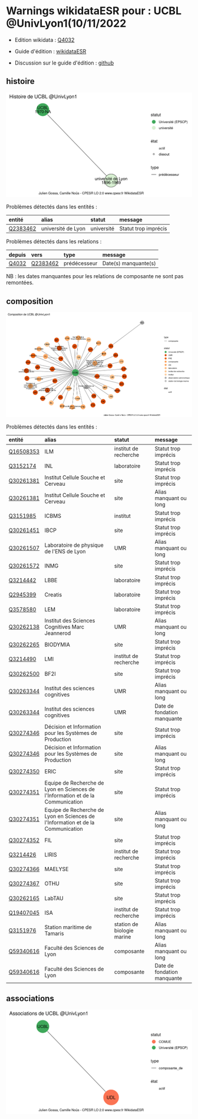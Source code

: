 Warnings wikidataESR pour : UCBL @UnivLyon1(10/11/2022
================

- Edition wikidata : [Q4032](https://www.wikidata.org/wiki/Q4032)
- Guide d'édition : [wikidataESR](https://github.com/cpesr/wikidataESR/)

- Discussion sur le guide d'édition : [github](https://github.com/cpesr/wikidataESR/issues)



## histoire 

![Graphique non généré](Q4032-histoire.png) 

Problèmes détectés dans les entités :

|entité                                             |alias              |statut     |message              |
|:--------------------------------------------------|:------------------|:----------|:--------------------|
|[Q2383462](https://www.wikidata.org/wiki/Q2383462) |université de Lyon |université |Statut trop imprécis |

Problèmes détectés dans les relations :

|depuis                                       |vers                                               |type         |message              |
|:--------------------------------------------|:--------------------------------------------------|:------------|:--------------------|
|[Q4032](https://www.wikidata.org/wiki/Q4032) |[Q2383462](https://www.wikidata.org/wiki/Q2383462) |prédécesseur |Date(s) manquante(s) |

NB : les dates manquantes pour les relations de composante ne sont pas remontées. 



## composition 

![Graphique non généré](Q4032-composition.png) 

Problèmes détectés dans les entités :

|entité                                               |alias                                                                           |statut                     |message                     |
|:----------------------------------------------------|:-------------------------------------------------------------------------------|:--------------------------|:---------------------------|
|[Q16508353](https://www.wikidata.org/wiki/Q16508353) |ILM                                                                             |institut de recherche      |Statut trop imprécis        |
|[Q3152174](https://www.wikidata.org/wiki/Q3152174)   |INL                                                                             |laboratoire                |Statut trop imprécis        |
|[Q30261381](https://www.wikidata.org/wiki/Q30261381) |Institut Cellule Souche et Cerveau                                              |site                       |Statut trop imprécis        |
|[Q30261381](https://www.wikidata.org/wiki/Q30261381) |Institut Cellule Souche et Cerveau                                              |site                       |Alias manquant ou long      |
|[Q3151985](https://www.wikidata.org/wiki/Q3151985)   |ICBMS                                                                           |institut                   |Statut trop imprécis        |
|[Q30261451](https://www.wikidata.org/wiki/Q30261451) |IBCP                                                                            |site                       |Statut trop imprécis        |
|[Q30261507](https://www.wikidata.org/wiki/Q30261507) |Laboratoire de physique de l'ENS de Lyon                                        |UMR                        |Alias manquant ou long      |
|[Q30261572](https://www.wikidata.org/wiki/Q30261572) |INMG                                                                            |site                       |Statut trop imprécis        |
|[Q3214442](https://www.wikidata.org/wiki/Q3214442)   |LBBE                                                                            |laboratoire                |Statut trop imprécis        |
|[Q2945399](https://www.wikidata.org/wiki/Q2945399)   |Creatis                                                                         |laboratoire                |Statut trop imprécis        |
|[Q3578580](https://www.wikidata.org/wiki/Q3578580)   |LEM                                                                             |laboratoire                |Statut trop imprécis        |
|[Q30262138](https://www.wikidata.org/wiki/Q30262138) |Institut des Sciences Cognitives Marc Jeannerod                                 |UMR                        |Alias manquant ou long      |
|[Q30262265](https://www.wikidata.org/wiki/Q30262265) |BIODYMIA                                                                        |site                       |Statut trop imprécis        |
|[Q3214490](https://www.wikidata.org/wiki/Q3214490)   |LMI                                                                             |institut de recherche      |Statut trop imprécis        |
|[Q30262500](https://www.wikidata.org/wiki/Q30262500) |BF2I                                                                            |site                       |Statut trop imprécis        |
|[Q30263344](https://www.wikidata.org/wiki/Q30263344) |Institut des sciences cognitives                                                |UMR                        |Alias manquant ou long      |
|[Q30263344](https://www.wikidata.org/wiki/Q30263344) |Institut des sciences cognitives                                                |UMR                        |Date de fondation manquante |
|[Q30274346](https://www.wikidata.org/wiki/Q30274346) |Décision et Information pour les Systèmes de Production                         |site                       |Statut trop imprécis        |
|[Q30274346](https://www.wikidata.org/wiki/Q30274346) |Décision et Information pour les Systèmes de Production                         |site                       |Alias manquant ou long      |
|[Q30274350](https://www.wikidata.org/wiki/Q30274350) |ERIC                                                                            |site                       |Statut trop imprécis        |
|[Q30274351](https://www.wikidata.org/wiki/Q30274351) |Equipe de Recherche de Lyon en Sciences de l'Information et de la Communication |site                       |Statut trop imprécis        |
|[Q30274351](https://www.wikidata.org/wiki/Q30274351) |Equipe de Recherche de Lyon en Sciences de l'Information et de la Communication |site                       |Alias manquant ou long      |
|[Q30274352](https://www.wikidata.org/wiki/Q30274352) |FIL                                                                             |site                       |Statut trop imprécis        |
|[Q3214426](https://www.wikidata.org/wiki/Q3214426)   |LIRIS                                                                           |institut de recherche      |Statut trop imprécis        |
|[Q30274366](https://www.wikidata.org/wiki/Q30274366) |MAELYSE                                                                         |site                       |Statut trop imprécis        |
|[Q30274367](https://www.wikidata.org/wiki/Q30274367) |OTHU                                                                            |site                       |Statut trop imprécis        |
|[Q30262165](https://www.wikidata.org/wiki/Q30262165) |LabTAU                                                                          |site                       |Statut trop imprécis        |
|[Q19407045](https://www.wikidata.org/wiki/Q19407045) |ISA                                                                             |institut de recherche      |Statut trop imprécis        |
|[Q3151976](https://www.wikidata.org/wiki/Q3151976)   |Station maritime de Tamaris                                                     |station de biologie marine |Alias manquant ou long      |
|[Q59340616](https://www.wikidata.org/wiki/Q59340616) |Faculté des Sciences de Lyon                                                    |composante                 |Alias manquant ou long      |
|[Q59340616](https://www.wikidata.org/wiki/Q59340616) |Faculté des Sciences de Lyon                                                    |composante                 |Date de fondation manquante |

 



## associations 

![Graphique non généré](Q4032-associations.png) 

 

